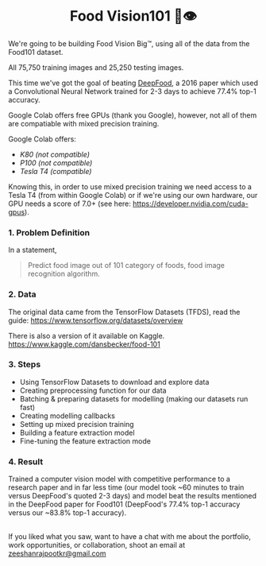 <h1 align="center"> Food Vision101 🍔👁 </h1> 


We're going to be building Food Vision Big™, using all of the data from the Food101 dataset.

All 75,750 training images and 25,250 testing images.

This time we've got the goal of beating [DeepFood](https://www.researchgate.net/publication/304163308_DeepFood_Deep_Learning-Based_Food_Image_Recognition_for_Computer-Aided_Dietary_Assessment), a 2016 paper which used a Convolutional Neural Network trained for 2-3 days to achieve 77.4% top-1 accuracy.

Google Colab offers free GPUs (thank you Google), however, not all of them are compatiable with mixed precision training.

Google Colab offers:

 * <i>K80 (not compatible)</i>
 * <i>P100 (not compatible)</i>
 * <i>Tesla T4 (compatible)</i>

Knowing this, in order to use mixed precision training we need access to a Tesla T4 (from within Google Colab) or if we're using our own hardware, our GPU needs a score of 7.0+ (see here: https://developer.nvidia.com/cuda-gpus).

<H3>1. Problem Definition</H3>

In a statement,

> Predict food image out of 101 category of foods, food image recognition algorithm.

<H3>2. Data</H3>

The original data came from the TensorFlow Datasets (TFDS), read the guide: https://www.tensorflow.org/datasets/overview

There is also a version of it available on Kaggle. https://www.kaggle.com/dansbecker/food-101

<H3>3. Steps</H3>


 * Using TensorFlow Datasets to download and explore data
 * Creating preprocessing function for our data
 * Batching & preparing datasets for modelling (making our datasets run fast)
 * Creating modelling callbacks
 * Setting up mixed precision training
 * Building a feature extraction model
 * Fine-tuning the feature extraction mode

<h3>4. Result</h3>

Trained a computer vision model with competitive performance to a research paper and in far less time (our model took ~60 minutes to train versus DeepFood's quoted 2-3 days) and model beat the results mentioned in the DeepFood paper for Food101 (DeepFood's 77.4% top-1 accuracy versus our ~83.8% top-1 accuracy).

<Br>
If you liked what you saw, want to have a chat with me about the portfolio, work opportunities, or collaboration, shoot an email at <a href="mailto:zeeshanrajpootkr@gmail.com?subject=Hello%20Anmol" target="_top">
zeeshanrajpootkr@gmail.com</a> 
